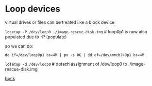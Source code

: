 Loop devices
============

virtual drives or files can be treated like a block device.

`losetup -P /dev/loop0 ./image-rescue-disk.img`		# loop0p1 is now also populated due to -P (populate)

so we can do:

`dd if=/dev/loop0p1 bs=4M | pv -s 8G | dd of=/dev/mmcblk0p1 bs=4M`

`losetup -d /dev/loop0`		# detach assignment of /dev/loop0 to ./image-rescue-disk.img

[back](./)

